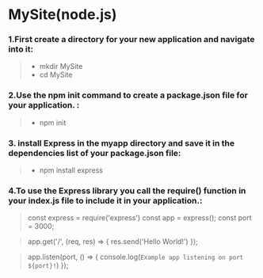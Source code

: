 # MySite(node.js)

### 1.First create a directory for your new application and navigate into it:
 > - mkdir MySite
 > - cd MySite

### 2.Use the npm init command to create a package.json file for your application. :
 > - npm init

### 3. install Express in the myapp directory and save it in the dependencies list of your package.json file:
 > - npm install express


### 4.To use the Express library you call the require() function in your index.js file to include it in your application.:
 >  const express = require('express')
 >  const app = express();
> const port = 3000;

>  app.get('/', (req, res) => {
  >  res.send('Hello World!')
>  });

> app.listen(port, () => {
  >  console.log(`Example app listening on port ${port}!`)
>  });

